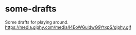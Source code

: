 # some-drafts
Some drafts for playing around. 
https://media.giphy.com/media/l4EoWGuldwG9YtxpS/giphy.gif
